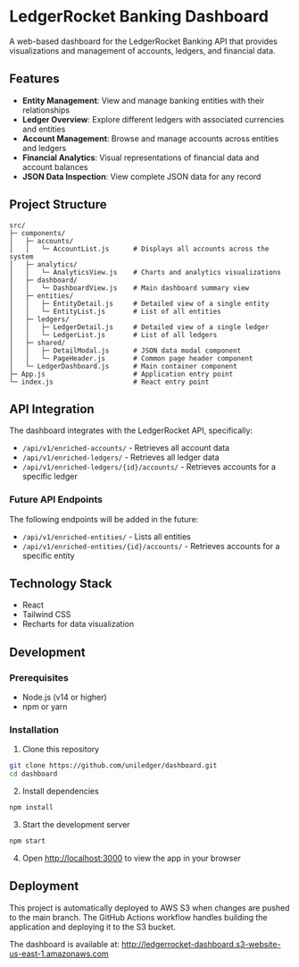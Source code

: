 # LedgerRocket Banking Dashboard

A web-based dashboard for the LedgerRocket Banking API that provides visualizations and management of accounts, ledgers, and financial data.

## Features

- **Entity Management**: View and manage banking entities with their relationships
- **Ledger Overview**: Explore different ledgers with associated currencies and entities
- **Account Management**: Browse and manage accounts across entities and ledgers
- **Financial Analytics**: Visual representations of financial data and account balances
- **JSON Data Inspection**: View complete JSON data for any record

## Project Structure

```
src/
├─ components/
│   ├─ accounts/
│   │   └─ AccountList.js      # Displays all accounts across the system
│   ├─ analytics/
│   │   └─ AnalyticsView.js    # Charts and analytics visualizations
│   ├─ dashboard/
│   │   └─ DashboardView.js    # Main dashboard summary view
│   ├─ entities/
│   │   ├─ EntityDetail.js     # Detailed view of a single entity
│   │   └─ EntityList.js       # List of all entities
│   ├─ ledgers/
│   │   ├─ LedgerDetail.js     # Detailed view of a single ledger
│   │   └─ LedgerList.js       # List of all ledgers
│   ├─ shared/
│   │   ├─ DetailModal.js      # JSON data modal component
│   │   └─ PageHeader.js       # Common page header component
│   └─ LedgerDashboard.js      # Main container component
├─ App.js                      # Application entry point
└─ index.js                    # React entry point
```

## API Integration

The dashboard integrates with the LedgerRocket API, specifically:

- `/api/v1/enriched-accounts/` - Retrieves all account data
- `/api/v1/enriched-ledgers/` - Retrieves all ledger data
- `/api/v1/enriched-ledgers/{id}/accounts/` - Retrieves accounts for a specific ledger

### Future API Endpoints

The following endpoints will be added in the future:

- `/api/v1/enriched-entities/` - Lists all entities
- `/api/v1/enriched-entities/{id}/accounts/` - Retrieves accounts for a specific entity

## Technology Stack

- React
- Tailwind CSS
- Recharts for data visualization

## Development

### Prerequisites

- Node.js (v14 or higher)
- npm or yarn

### Installation

1. Clone this repository
```bash
git clone https://github.com/uniledger/dashboard.git
cd dashboard
```

2. Install dependencies
```bash
npm install
```

3. Start the development server
```bash
npm start
```

4. Open [http://localhost:3000](http://localhost:3000) to view the app in your browser

## Deployment

This project is automatically deployed to AWS S3 when changes are pushed to the main branch. The GitHub Actions workflow handles building the application and deploying it to the S3 bucket.

The dashboard is available at: http://ledgerrocket-dashboard.s3-website-us-east-1.amazonaws.com